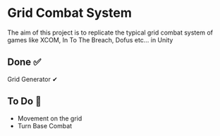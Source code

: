 <h1>Grid Combat System</h1>
The aim of this project is to replicate the typical grid combat system of games like XCOM, In To The Breach, Dofus etc... in Unity
<br>
<h2>Done ✅</h2>
Grid Generator ✔
<br>
<h2>To Do 📄</h2>
<ul>
  <li>Movement on the grid</li>
  <li>Turn Base Combat</li>
</ul>
